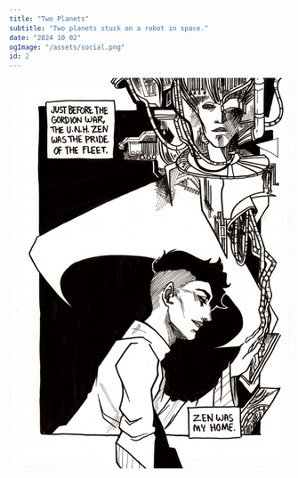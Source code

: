 ```yaml
---
title: "Two Planets"
subtitle: "Two planets stuck on a robot in space."
date: "2024 10 02"
ogImage: "/assets/social.png"
id: 2
---
```


![Panel2](../../../images/two_planets/prologue_pg01.png)
